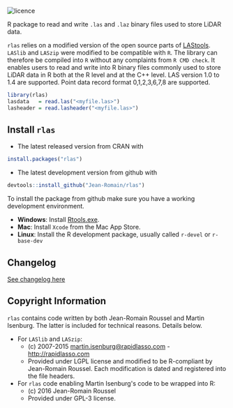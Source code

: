 ![licence](https://img.shields.io/badge/Licence-GPL--3-blue.svg)

R package to read and write `.las` and `.laz` binary files used to store LiDAR data.

`rlas` relies on a modified version of the open source parts of [LAStools](https://github.com/LAStools/LAStools). `LASlib` and `LASzip` were modified to be compatible with `R`. The library can therefore be compiled into `R` without any complaints from `R CMD check`.
It enables users to read and write into R binary files commonly used to store LiDAR data in R both at the R level and at the C++ level. LAS version 1.0 to 1.4 are supported. Point data record format 0,1,2,3,6,7,8 are supported.

```r
library(rlas)
lasdata   = read.las("<myfile.las>")
lasheader = read.lasheader("<myfile.las>")
```

## Install `rlas`

* The latest released version from CRAN with

```r
install.packages("rlas")
```

* The latest development version from github with

```r
devtools::install_github("Jean-Romain/rlas")
```

To install the package from github make sure you have a working development environment.

* **Windows**: Install [Rtools.exe](https://cran.r-project.org/bin/windows/Rtools/).  
* **Mac**: Install `Xcode` from the Mac App Store.
* **Linux**: Install the R development package, usually called `r-devel` or `r-base-dev`

## Changelog

[See changelog here](https://github.com/Jean-Romain/rlas/blob/master/NEWS.md)

## Copyright Information

`rlas` contains code written  by both Jean-Romain Roussel and Martin Isenburg. The latter is included
for technical reasons. Details below.

* For `LASlib` and `LASzip`:
  - (c) 2007-2015 martin.isenburg@rapidlasso.com - http://rapidlasso.com
  - Provided under LGPL license and modified to be R-compliant by Jean-Romain Roussel. Each modification is dated and registered into the file headers.
* For `rlas` code enabling Martin Isenburg's code to be wrapped into R:
  - (c) 2016 Jean-Romain Roussel
  - Provided under GPL-3 license.
